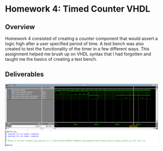 # Homework 4: Timed Counter VHDL
## Overview
Homework 4 consisted of creating a counter component that would assert a logic high after a user specified period of time. A test bench was also created to test the functionality of the timer in a few different ways. This assignment helped me brush up on VHDL syntax that I had forgotten and taught me the basics of creating a test bench.

## Deliverables
![Waveform](assets/hw4_waveform.png)
![Transcript](assets/hw4_transcript.png)
